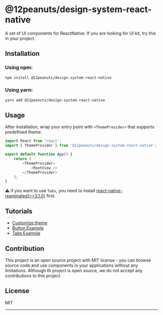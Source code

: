 # @12peanuts/design-system-react-native

A set of UI components for ReactNative.
If you are looking for UI kit, try this in your project.

## Installation

### Using npm:

```sh
npm install @12peanuts/design-system-react-native
```

### Using yarn:

```sh
yarn add @12peanuts/design-system-react-native
```

## Usage

After installation, wrap your entry point with `<ThemeProvider>` that supports predefined theme.

```ts
import React from 'react';
import { ThemeProvider } from '@12peanuts/design-system-react-native';

export default function App() {
    return (
        <ThemeProvider>
            <RootView />
        </ThemeProvider>
    );
}
```

⚠️ if you want to use `Tabs`, you need to install [react-native-reanimated(>=3.1.0)](https://github.com/software-mansion/react-native-reanimated) first.

## Tutorials

-   [Customize theme](./docs/customize-theme.md)
-   [Button Example](./docs/button.md)
-   [Tabs Example](./docs/tabs.md)

## Contribution

This project is an open source project with MIT license - you can browse source code and use components in your applications without any limitations. Although th project is open source, we do not accept any contributions to this project.

## License

MIT

---
